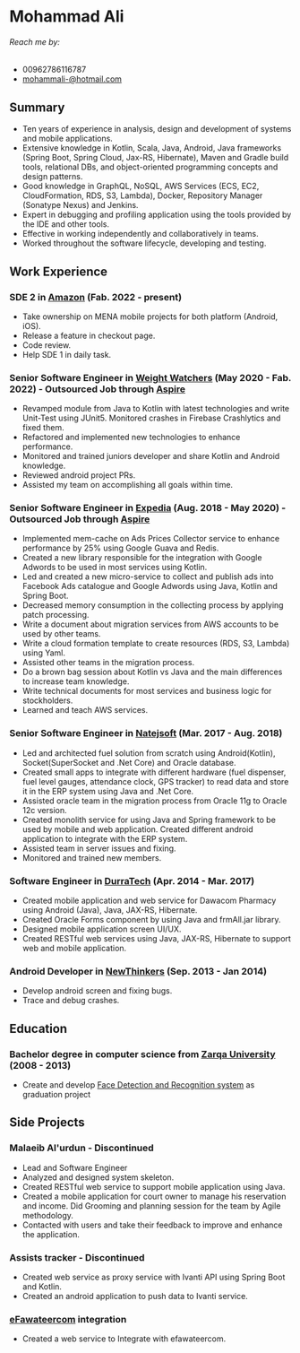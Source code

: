# Mohammad Ali

###### Reach me by:
* 00962786116787
* [mohammali-@hotmail.com](mailto:mohammali-@hotmail.com)

## Summary
* Ten years of experience in analysis, design and development of systems and mobile applications.
* Extensive knowledge in Kotlin, Scala, Java, Android, Java frameworks (Spring Boot, Spring Cloud, Jax-RS, Hibernate), Maven and Gradle build tools, relational DBs, and object-oriented programming concepts and design patterns.
* Good knowledge in GraphQL, NoSQL, AWS Services (ECS, EC2, CloudFormation, RDS, S3, Lambda), Docker, Repository Manager (Sonatype Nexus) and Jenkins.
* Expert in debugging and profiling application using the tools provided by the IDE and other tools.
* Effective in working independently and collaboratively in teams.
* Worked throughout the software lifecycle, developing and testing.

## Work Experience
### SDE 2 in [Amazon](https://www.amazon.com/) (Fab. 2022 - present)
* Take ownership on MENA mobile projects for both platform (Android, iOS).
* Release a feature in checkout page.
* Code review.
* Help SDE 1 in daily task.

### Senior Software Engineer in [Weight Watchers](https://www.weightwatchers.com/us/) (May 2020 - Fab. 2022) - Outsourced Job through [Aspire](https://aspire.jo/)   
* Revamped module from Java to Kotlin with latest technologies and write Unit-Test using JUnit5. Monitored crashes in Firebase Crashlytics and fixed them.
* Refactored and implemented new technologies to enhance performance.
* Monitored and trained juniors developer and share Kotlin and Android knowledge.
* Reviewed android project PRs.
* Assisted my team on accomplishing all goals within time.

### Senior Software Engineer in [Expedia](https://www.expedia.com/) (Aug. 2018 - May 2020) - Outsourced Job through [Aspire](https://aspire.jo/)
* Implemented mem-cache on Ads Prices Collector service to enhance performance by 25% using Google Guava and Redis.
* Created a new library responsible for the integration with Google Adwords to be used in most services using Kotlin.
* Led and created a new micro-service to collect and publish ads into Facebook Ads catalogue and Google Adwords using Java, Kotlin and Spring Boot.
* Decreased memory consumption in the collecting process by applying patch processing.
* Write a document about migration services from AWS accounts to be used by other teams.
* Write a cloud formation template to create resources (RDS, S3, Lambda) using Yaml.
* Assisted other teams in the migration process.
* Do a brown bag session about Kotlin vs Java and the main differences to increase team knowledge.
* Write technical documents for most services and business logic for stockholders.
* Learned and teach AWS services.

### Senior Software Engineer in [Natejsoft](https://www.natejsoft.com/) (Mar. 2017 - Aug. 2018)
* Led and architected fuel solution from scratch using Android(Kotlin), Socket(SuperSocket and .Net Core) and Oracle database.
* Created small apps to integrate with different hardware (fuel dispenser, fuel level gauges, attendance clock, GPS tracker) to read data and store it in the ERP system using Java and .Net Core.
* Assisted oracle team in the migration process from Oracle 11g to Oracle 12c version.
* Created monolith service for using Java and Spring framework to be used by mobile and web application. Created different android application to integrate with the ERP system.
* Assisted team in server issues and fixing.
* Monitored and trained new members.

### Software Engineer in [DurraTech](https://jordanict.com/company-listings/al-durra-modern-technology) (Apr. 2014 - Mar. 2017)
* Created mobile application and web service for Dawacom Pharmacy using Android (Java), Java, JAX-RS, Hibernate.
* Created Oracle Forms component by using Java and frmAll.jar library.
* Designed mobile application screen UI/UX.
* Created RESTful web services using Java, JAX-RS, Hibernate to support web and mobile application.

### Android Developer in [NewThinkers](https://www.linkedin.com/company/newthinkers/about/) (Sep. 2013 - Jan 2014)
* Develop android screen and fixing bugs.
* Trace and debug crashes.

## Education

### Bachelor degree in computer science from [Zarqa University](https://www.zu.edu.jo/ar/index.aspx) (2008 - 2013)
* Create and develop [Face Detection and Recognition system](https://drive.google.com/file/d/1ahehjRPY6gNiz_TmOA09hf35B1BTbG50/view?usp=sharing)  as graduation project 

## Side Projects

### Malaeib Al'urdun - Discontinued
* Lead and Software Engineer
* Analyzed and designed system skeleton.
* Created RESTful web service to support mobile application using Java.
* Created a mobile application for court owner to manage his reservation and income. Did Grooming and planning session for the team by Agile methodology.
* Contacted with users and take their feedback to improve and enhance the application.

### Assists tracker - Discontinued
* Created web service as proxy service with Ivanti API using Spring Boot and Kotlin.
* Created an android application to push data to Ivanti service.

### [eFawateercom](https://www.efawateercom.jo/Portal/Home) integration
* Created a web service to Integrate with efawateercom.
